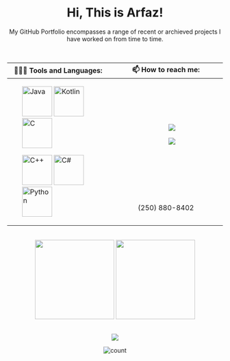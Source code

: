 <div align="center">
  <h1> Hi, This is Arfaz!</h1>
  <p>My GitHub Portfolio encompasses a range of recent or archieved projects I have worked on from time to time.</p>
</div>

<br>
<div align="center">
<table>
    <thead>
        <tr>
            <th colspan=7> 👨🏽‍💻 Tools and Languages:</th>
            <th> 📫 How to reach me:</th>
        </tr>
    </thead>
    <tbody>
        <tr>
            <td rowspan=6 colspan=7 width=300>
                <ul><img src="https://cdn.jsdelivr.net/gh/devicons/devicon/icons/java/java-original.svg" alt="Java" width="70">
                <img src="https://cdn.jsdelivr.net/gh/devicons/devicon/icons/kotlin/kotlin-original.svg" alt="Kotlin" width="70">
                <img src="https://cdn.jsdelivr.net/gh/devicons/devicon/icons/c/c-original.svg" alt="C" width="70"></ul>
                <ul><img src="https://cdn.jsdelivr.net/gh/devicons/devicon/icons/cplusplus/cplusplus-original.svg" alt="C++" width="70">
                <img src="https://cdn.jsdelivr.net/gh/devicons/devicon/icons/csharp/csharp-original.svg" alt="C#" width="70">
                <img src="https://cdn.jsdelivr.net/gh/devicons/devicon/icons/python/python-original.svg" alt="Python" width="70"></ul>
            </td>
            <td align="center" width=250>
                <ul><a href="https://www.linkedin.com/in/arfazhxss/"><img src="https://img.shields.io/badge/linkedin-%230077B5.svg?style=for-the-badge&logo=linkedin"></a></ul>
                <ul><a href="mailto:arfazhussain@uvic.ca"><img src="https://img.shields.io/badge/email-%23D14836.svg?style=for-the-badge&logo=gmail&logoColor=white"></a></ul>
            </td>
        </tr>
        <tr>
            <td colspan="2" align="center">
                (250) 880-8402
            </td>
        </tr>
    </tbody>
</table>
  </div>



<br>
<div align="center">
  <img src="https://github-readme-stats.vercel.app/api/top-langs?username=arfazhxss&layout=compact&theme=algolia&show_icons=true" height = "185"/> </img>
  <img src="https://github-readme-stats.vercel.app/api?username=arfazhxss&theme=algolia&show_icons=true" height = "185"/>
</div>
<br>
<p align="center">
  <a href="https://www.arfazhxss.com"><img src="https://img.shields.io/badge/website-%231a73e8.svg?style=for-the-badge&logo=google-chrome&logoColor=white"></a>
  

</p>

<div align="center">
<img src="https://profile-counter.glitch.me/{arfazhxss}/count.svg" alt="count">
</div>



<!---
arfazhuss/arfazhuss is a ✨ special ✨ repository because its `README.md` (this file) appears on your GitHub profile.
You can click the Preview link to take a look at your changes.
--->
